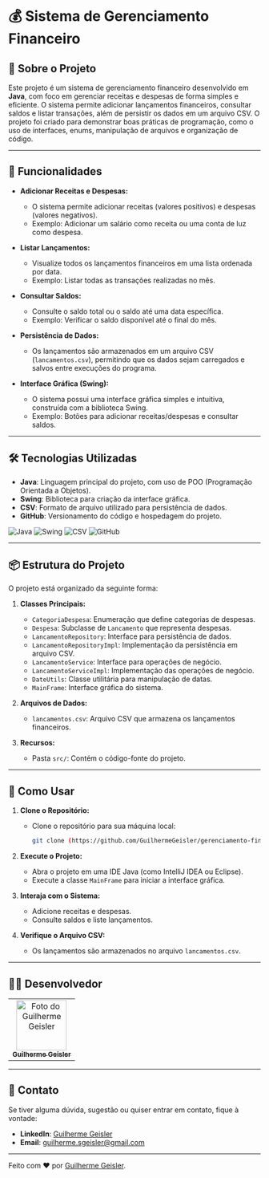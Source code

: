 ﻿# 💰 Sistema de Gerenciamento Financeiro

## 📖 Sobre o Projeto

Este projeto é um sistema de gerenciamento financeiro desenvolvido em **Java**, com foco em gerenciar receitas e despesas de forma simples e eficiente. O sistema permite adicionar lançamentos financeiros, consultar saldos e listar transações, além de persistir os dados em um arquivo CSV. O projeto foi criado para demonstrar boas práticas de programação, como o uso de interfaces, enums, manipulação de arquivos e organização de código.

---

## 🚀 Funcionalidades

- **Adicionar Receitas e Despesas:**  
  - O sistema permite adicionar receitas (valores positivos) e despesas (valores negativos).  
  - Exemplo: Adicionar um salário como receita ou uma conta de luz como despesa.  

- **Listar Lançamentos:**  
  - Visualize todos os lançamentos financeiros em uma lista ordenada por data.  
  - Exemplo: Listar todas as transações realizadas no mês.  

- **Consultar Saldos:**  
  - Consulte o saldo total ou o saldo até uma data específica.  
  - Exemplo: Verificar o saldo disponível até o final do mês.  

- **Persistência de Dados:**  
  - Os lançamentos são armazenados em um arquivo CSV (`lancamentos.csv`), permitindo que os dados sejam carregados e salvos entre execuções do programa.  

- **Interface Gráfica (Swing):**  
  - O sistema possui uma interface gráfica simples e intuitiva, construída com a biblioteca Swing.  
  - Exemplo: Botões para adicionar receitas/despesas e consultar saldos.  

---

## 🛠️ Tecnologias Utilizadas

- **Java**: Linguagem principal do projeto, com uso de POO (Programação Orientada a Objetos).  
- **Swing**: Biblioteca para criação da interface gráfica.  
- **CSV**: Formato de arquivo utilizado para persistência de dados.  
- **GitHub**: Versionamento do código e hospedagem do projeto.  

![Java](https://img.shields.io/badge/Java-ED8B00?style=for-the-badge&logo=openjdk&logoColor=white) ![Swing](https://img.shields.io/badge/Swing-ED8B00?style=for-the-badge&logo=java&logoColor=white) ![CSV](https://img.shields.io/badge/CSV-1572B6?style=for-the-badge&logo=csv&logoColor=white) ![GitHub](https://img.shields.io/badge/GitHub-100000?style=for-the-badge&logo=github&logoColor=white)

---

## 📦 Estrutura do Projeto

O projeto está organizado da seguinte forma:  

1. **Classes Principais:**  
   - `CategoriaDespesa`: Enumeração que define categorias de despesas.  
   - `Despesa`: Subclasse de `Lancamento` que representa despesas.  
   - `LancamentoRepository`: Interface para persistência de dados.  
   - `LancamentoRepositoryImpl`: Implementação da persistência em arquivo CSV.  
   - `LancamentoService`: Interface para operações de negócio.  
   - `LancamentoServiceImpl`: Implementação das operações de negócio.  
   - `DateUtils`: Classe utilitária para manipulação de datas.  
   - `MainFrame`: Interface gráfica do sistema.  

2. **Arquivos de Dados:**  
   - `lancamentos.csv`: Arquivo CSV que armazena os lançamentos financeiros.  

3. **Recursos:**  
   - Pasta `src/`: Contém o código-fonte do projeto.  

---

## 🎯 Como Usar

1. **Clone o Repositório:**  
   - Clone o repositório para sua máquina local:  
     ```bash
     git clone (https://github.com/GuilhermeGeisler/gerenciamento-financeiro)
     ```

2. **Execute o Projeto:**  
   - Abra o projeto em uma IDE Java (como IntelliJ IDEA ou Eclipse).  
   - Execute a classe `MainFrame` para iniciar a interface gráfica.  

3. **Interaja com o Sistema:**  
   - Adicione receitas e despesas.  
   - Consulte saldos e liste lançamentos.  

4. **Verifique o Arquivo CSV:**  
   - Os lançamentos são armazenados no arquivo `lancamentos.csv`.  

---

## 🧑‍💻 Desenvolvedor

<table>
  <tr>
    <td align="center">
      <a href="https://www.linkedin.com/in/guilhermegeisler/">
        <img src="https://avatars.githubusercontent.com/u/53203780?s=400&u=9a85ac6d2d3c55a872ab0bafd1d38d8bd0da5cc4&v=4" width="100px;" alt="Foto do Guilherme Geisler"/><br>
        <sub>
          <b>Guilherme Geisler</b>
        </sub>
      </a>
    </td>
  </tr>
</table>

---

## 📧 Contato

Se tiver alguma dúvida, sugestão ou quiser entrar em contato, fique à vontade:  

- **LinkedIn**: [Guilherme Geisler](https://www.linkedin.com/in/guilhermegeisler/)  
- **Email**: [guilherme.sgeisler@gmail.com](mailto:guilherme.sgeisler@gmail.com)  

---

Feito com ❤️ por [Guilherme Geisler](https://www.linkedin.com/in/guilhermegeisler/).  

